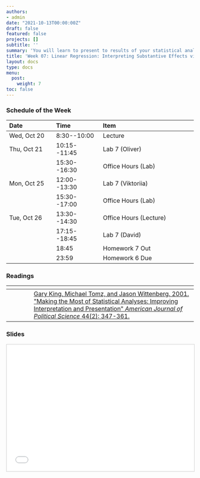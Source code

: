 ```yaml
---
authors:
- admin
date: "2021-10-13T00:00:00Z"
draft: false
featured: false
projects: []
subtitle: ''
summary: 'You will learn to present to results of your statistical analysis in an accessible way. '
title: 'Week 07: Linear Regression: Interpreting Substantive Effects via the Simulation Method'
layout: docs
type: docs
menu:
  post:
    weight: 7
toc: false
---
```



### Schedule of the Week 


| <div style="width:110px;text-align:left">Date</div> | <div style="width:110px;text-align:left">Time</div> | <div style="width:240px;text-align:left">Item</div> | <div style="width:110px;text-align:left">Room</div> |<div style="width:110px;text-align:center">Material</div> |
|:------------|:-------------|:-------------------|:------------|:----:|
| Wed, Oct 20  | 8:30--10:00   | Lecture                         | A5, 6 B144  | [<i class="far fa-file-pdf fa-lg"></i>](QM_lecture07_handout.pdf)  |
| Thu, Oct 21  | 10:15--11:45 | Lab 7 (Oliver)                  | A5, 6 C-108 |    [<i class="fab fa-github fa-lg"></i>](https://github.com/uni-mannheim-qm-2021/week07_ols_simulation)  [<i class="fas fa-external-link-alt fa-lg"></i>](https://qm-lab07.netlify.app/)       |
|             | 15:30--16:30 | Office Hours (Lab)           | [Online](https://uni-mannheim.zoom.us/j/62493789522?pwd=M0EwaWg4Mm5xbWtTRHVLOUdteXFjdz09) |  
| Mon, Oct 25 | 12:00--13:30 | Lab 7 (Viktoriia)           | A5, 6 C-108 |        [<i class="fab fa-github fa-lg"></i>](https://github.com/uni-mannheim-qm-2021/week07_ols_simulation)  [<i class="fas fa-external-link-alt fa-lg"></i>](https://qm-lab07.netlify.app/)      |
|             | 15:30--17:00 | Office Hours (Lab)           | [Online](https://uni-mannheim.zoom.us/j/62493789522?pwd=M0EwaWg4Mm5xbWtTRHVLOUdteXFjdz09) |  
| Tue, Oct 26  | 13:30--14:30 | Office Hours (Lecture)                  | [Online](https://uni-mannheim.zoom.us/j/68595945348?pwd=TWtzOGdORXhMV1Q5YUZTUWVrejdwZz09) |             |
|  | 17:15--18:45 | Lab 7 (David)                  | Online |       [<i class="fab fa-github fa-lg"></i>](https://github.com/uni-mannheim-qm-2021/week07_ols_simulation)   [<i class="fas fa-external-link-alt fa-lg"></i>](https://qm-lab07.netlify.app/)    |
|   | 18:45 | Homework 7 Out                 | via Github |     [<i class="fab fa-github fa-lg"></i>](https://github.com/uni-mannheim-qm-2021?q=hw07)  |
|   | 23:59 | Homework 6 Due                 | via Github |         [<i class="fab fa-github fa-lg"></i>](https://github.com/uni-mannheim-qm-2021?q=hw06)  |


### Readings

| <div style="width:50px"></div>  | <div style="width:420px"></div>  |  <div style="width:200px"></div> |
|:---:|:---|:---:|
| <i class="fas fa-book-open"></i>  | [Gary King, Michael Tomz, and Jason Wittenberg. 2001. "Making the Most of Statistical Analyses: Improving Interpretation and Presentation" *American Journal of Political Science* 44(2): 347-361.](https://ilias.uni-mannheim.de/goto.php?target=file_1172098_download&client_id=ILIAS) | **Required** |

### Slides

<iframe src="QM_lecture07_handout.pdf#toolbar=0" frameborder="0" marginwidth="0" marginheight="0"  style="border:1px solid #CCC; border-width:1px; margin-bottom:5px; max-width: 100%;" allowfullscreen width="604.8" height="339.84">

